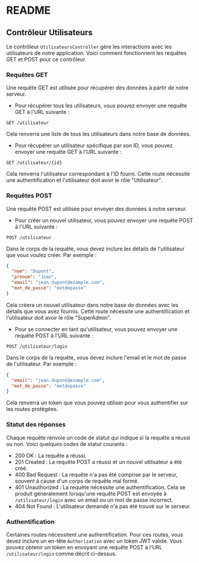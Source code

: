# README

## Contrôleur Utilisateurs

Le contrôleur `UtilisateursController` gère les interactions avec les utilisateurs de notre application. Voici comment
fonctionnent les requêtes GET et POST pour ce contrôleur.

### Requêtes GET

Une requête GET est utilisée pour récupérer des données à partir de notre serveur.

- Pour récupérer tous les utilisateurs, vous pouvez envoyer une requête GET à l'URL suivante :

```
GET /utilisateur
```

Cela renverra une liste de tous les utilisateurs dans notre base de données.

- Pour récupérer un utilisateur spécifique par son ID, vous pouvez envoyer une requête GET à l'URL suivante :

```
GET /utilisateur/{id}
```

Cela renverra l'utilisateur correspondant à l'ID fourni. Cette route nécessite une authentification et l'utilisateur
doit avoir le rôle "Utilisateur".

### Requêtes POST

Une requête POST est utilisée pour envoyer des données à notre serveur.

- Pour créer un nouvel utilisateur, vous pouvez envoyer une requête POST à l'URL suivante :

```
POST /utilisateur
```

Dans le corps de la requête, vous devez inclure les détails de l'utilisateur que vous voulez créer. Par exemple :

```json
{
  "nom": "Dupont",
  "prenom": "Jean",
  "email": "jean.dupont@example.com",
  "mot_de_passe": "motdepasse"
}
```

Cela créera un nouvel utilisateur dans notre base de données avec les détails que vous avez fournis. Cette route
nécessite une authentification et l'utilisateur doit avoir le rôle "SuperAdmin".

- Pour se connecter en tant qu'utilisateur, vous pouvez envoyer une requête POST à l'URL suivante :

```
POST /utilisateur/login
```

Dans le corps de la requête, vous devez inclure l'email et le mot de passe de l'utilisateur. Par exemple :

```json
{
  "email": "jean.dupont@example.com",
  "mot_de_passe": "motdepasse"
}
```

Cela renverra un token que vous pouvez utiliser pour vous authentifier sur les routes protégées.

### Statut des réponses

Chaque requête renvoie un code de statut qui indique si la requête a réussi ou non. Voici quelques codes de statut
courants :

- 200 OK : La requête a réussi.
- 201 Created : La requête POST a réussi et un nouvel utilisateur a été créé.
- 400 Bad Request : La requête n'a pas été comprise par le serveur, souvent à cause d'un corps de requête mal formé.
- 401 Unauthorized : La requête nécessite une authentification. Cela se produit généralement lorsqu'une requête POST est
  envoyée à `/utilisateur/login` avec un email ou un mot de passe incorrect.
- 404 Not Found : L'utilisateur demandé n'a pas été trouvé sur le serveur.

### Authentification

Certaines routes nécessitent une authentification. Pour ces routes, vous devez inclure un en-tête `Authorization` avec
un token JWT valide. Vous pouvez obtenir un token en envoyant une requête POST à l'URL `/utilisateur/login` comme décrit
ci-dessus.